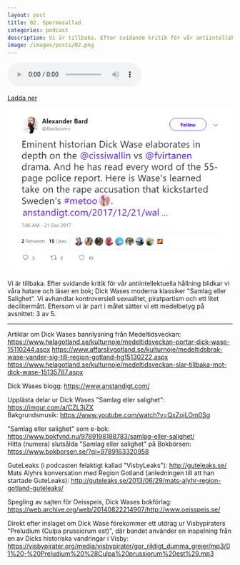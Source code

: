 ```yaml
---
layout: post
title: 02. Spermasallad
categories: podcast
description: Vi är tillbaka. Efter svidande kritik för vår antiintellektuella hållning blidkar vi våra hatare och läser en bok; Dick Wases moderna klassiker "Samlag eller Salighet". Vi avhandlar kontroversiell sexualitet, piratpartism och ett litet decilitermått. Eftersom vi är part i målet sätter vi ett medelbetyg på avsnittet: 3 av 5.
image: /images/posts/02.png
---
```


<audio controls="controls">
  <source type="audio/mp3" src="/b/02%20-%20Bron%20%C3%B6ver%20R%C3%A4ttvik%20-%20Spermasallad.mp3"></source>
</audio>

[Ladda ner](/b/02%20-%20Bron%20%C3%B6ver%20R%C3%A4ttvik%20-%20Spermasallad.mp3)

![Alexander Bard twittrar om den eminente Dick Wase](/images/posts/02.png "Alexander Bard twittrar om den eminente Dick Wase")

Vi är tillbaka. Efter svidande kritik för vår antiintellektuella hållning blidkar vi våra hatare och läser en bok; Dick Wases moderna klassiker "Samlag eller Salighet". Vi avhandlar kontroversiell sexualitet, piratpartism och ett litet decilitermått. Eftersom vi är part i målet sätter vi ett medelbetyg på avsnittet: 3 av 5.

---

Artiklar om Dick Wases bannlysning från Medeltidsveckan: <https://www.helagotland.se/kulturnoje/medeltidsveckan-portar-dick-wase-15110244.aspx> <https://www.affarslivgotland.se/kulturnoje/medeltidsbrak-wase-vander-sig-till-region-gotland-hg15130222.aspx> <https://www.helagotland.se/kulturnoje/medeltidsveckan-slar-tillbaka-mot-dick-wase-15135787.aspx>

Dick Wases blogg: <https://www.anstandigt.com/>

Upplästa delar ur Dick Wases "Samlag eller salighet": <https://imgur.com/a/CZL3jZX>  
Bakgrundsmusik: <https://www.youtube.com/watch?v=QxZojLOm0Sg>

"Samlag eller salighet" som e-bok: <https://www.bokfynd.nu/9789198188783/samlag-eller-salighet/>  
Hitta (numera) slutsålda "Samlag eller salighet" på Bokbörsen: <https://www.bokborsen.se/?qi=9789163320958>

GuteLeaks (i podcasten felaktigt kallad "VisbyLeaks"): <http://guteleaks.se/>  
Mats Alyhrs konversation med Region Gotland (anledningen till att han startade GuteLeaks): <http://guteleaks.se/2013/06/29/mats-alyhr-region-gotland-guteleaks/>

Spegling av sajten för Oeisspeis, Dick Wases bokförlag: <https://web.archive.org/web/20140822214907/http://www.oeisspeis.se/>

Direkt efter inslaget om Dick Wase förekommer ett utdrag ur Visbypiraters "Preludium (Culpa prussiorum est)", där bandet använder en inspelning från en av Dicks historiska vandringar i Visby: <https://visbypirater.org/media/visbypirater/gor_riktigt_dumma_grejer/mp3/01%20-%20Preludium%20%28Culpa%20prussiorum%20est%29.mp3>

